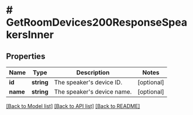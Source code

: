 # # GetRoomDevices200ResponseSpeakersInner

## Properties

Name | Type | Description | Notes
------------ | ------------- | ------------- | -------------
**id** | **string** | The speaker&#39;s device ID. | [optional]
**name** | **string** | The speaker&#39;s device name. | [optional]

[[Back to Model list]](../../README.md#models) [[Back to API list]](../../README.md#endpoints) [[Back to README]](../../README.md)
